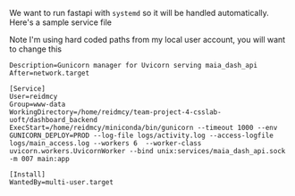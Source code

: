 We want to run fastapi with `systemd` so it will be handled automatically. Here's a sample service file


Note I'm using hard coded paths from my local user account, you will want to change this

```[Unit]
Description=Gunicorn manager for Uvicorn serving maia_dash_api
After=network.target

[Service]
User=reidmcy
Group=www-data
WorkingDirectory=/home/reidmcy/team-project-4-csslab-uoft/dashboard_backend
ExecStart=/home/reidmcy/miniconda/bin/gunicorn --timeout 1000 --env GUNICORN_DEPLOY=PROD --log-file logs/activity.log --access-logfile logs/main_access.log --workers 6  --worker-class uvicorn.workers.UvicornWorker --bind unix:services/maia_dash_api.sock -m 007 main:app

[Install]
WantedBy=multi-user.target
```
